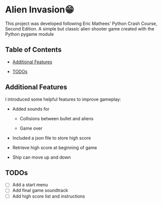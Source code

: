# Alien Invasion😁
This project was developed following Eric Mathees' Python Crash Course, Second Edition. 
A simple but classic alien shooter game created with the Python pygame module

## Table of Contents
  - [Additional Features](#additional-features)
  
  - [TODOs](#todos)
  
## Additional Features
I introduced some helpful features to improve gameplay:

- Added sounds for

   * Collisions between bullet and aliens
   
   * Game over
   
- Included a json file to store high score

- Retrieve high score at beginning of game

- Ship can move up and down
   
 ## TODOs
  - [ ] Add a start menu
  - [ ] Add final game soundtrack
  - [ ] Add high score list and instructions
